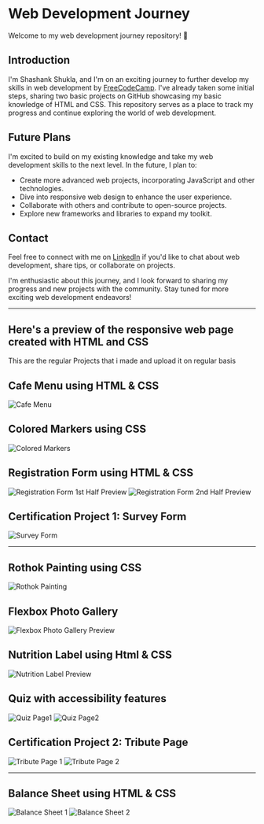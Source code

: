 
# Web Development Journey

Welcome to my web development journey repository! :rocket:

## Introduction

I'm Shashank Shukla, and I'm on an exciting journey to further develop my skills in web development by [FreeCodeCamp](https://github.com/freecodecamp). I've already taken some initial steps, sharing two basic projects on GitHub showcasing my basic knowledge of HTML and CSS. This repository serves as a place to track my progress and continue exploring the world of web development.

## Future Plans

I'm excited to build on my existing knowledge and take my web development skills to the next level. In the future, I plan to:

- Create more advanced web projects, incorporating JavaScript and other technologies.
- Dive into responsive web design to enhance the user experience.
- Collaborate with others and contribute to open-source projects.
- Explore new frameworks and libraries to expand my toolkit.

## Contact

Feel free to connect with me on [LinkedIn](https://www.linkedin.com/in/shashankshukla04/) if you'd like to chat about web development, share tips, or collaborate on projects.

I'm enthusiastic about this journey, and I look forward to sharing my progress and new projects with the community. Stay tuned for more exciting web development endeavors!

---
## Here's a preview of the responsive web page created with HTML and CSS
This are the regular Projects that i made and upload it on regular basis

## Cafe Menu using HTML & CSS
![Cafe Menu](https://github.com/itzsshashank/Responsive-WebDev-Certification-Journey/blob/main/Cafe%20Menu/CafeMenuPreview.png)

## Colored Markers using CSS
![Colored Markers](https://github.com/itzsshashank/Responsive-WebDev-Certification-Journey/blob/main/Set%20of%20Coloured%20Markers/ColoredMarkerUsingCss.png)

## Registration Form using HTML & CSS
![Registration Form 1st Half Preview](https://github.com/itzsshashank/Responsive-WebDev-Certification-Journey/blob/main/Registration%20Form/RegistrationForm1.png)
![Registration Form 2nd Half Preview](https://github.com/itzsshashank/Responsive-WebDev-Certification-Journey/blob/main/Registration%20Form/RegistrationForm2.png)

## Certification Project 1: Survey Form
![Survey Form](https://github.com/itzsshashank/Responsive-WebDev-Certification-Journey/blob/main/Survey%20Form/SurveyFormProject.png)

<hr>

## Rothok Painting using CSS
![Rothok Painting](https://github.com/itzsshashank/Responsive-WebDev-Certification-Journey/blob/main/Rothok%20Painting/RothkoPainting.png)

## Flexbox Photo Gallery
![Flexbox Photo Gallery Preview](https://github.com/itzsshashank/Responsive-WebDev-Certification-Journey/blob/main/Flexbox%20Photo%20Gallery/FlexboxPhotoGallery.png)

## Nutrition Label using Html & CSS
![Nutrition Label Preview](https://github.com/itzsshashank/Responsive-WebDev-Certification-Journey/blob/main/Nutrition%20Label/NutritionLabelPreview.png)

## Quiz with accessibility features
![Quiz Page1](https://github.com/itzsshashank/Responsive-WebDev-Certification-Journey/blob/main/Quiz%20with%20Accessibility%20features/QuizPage1.png)
![Quiz Page2](https://github.com/itzsshashank/Responsive-WebDev-Certification-Journey/blob/main/Quiz%20with%20Accessibility%20features/QuizPage2.png)

## Certification Project 2: Tribute Page
![Tribute Page 1](https://github.com/itzsshashank/Responsive-WebDev-Certification-Journey/blob/main/Tribute%20Page/Tribute%20Page%201.png)
![Tribute Page 2](https://github.com/itzsshashank/Responsive-WebDev-Certification-Journey/blob/main/Tribute%20Page/Tribute%20Page%202.png)

<hr>

## Balance Sheet using HTML & CSS
![Balance Sheet 1](https://github.com/itzsshashank/Responsive-WebDev-Certification-Journey/blob/main/Balance%20Sheet/BalanceSheet1.png)
![Balance Sheet 2](https://github.com/itzsshashank/Responsive-WebDev-Certification-Journey/blob/main/Balance%20Sheet/BalanceSheet2.png)
